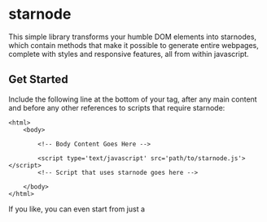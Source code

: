 # starnode

This simple library transforms your humble DOM elements into starnodes, which contain methods that make it possible to generate entire webpages, complete with styles and responsive features, all from within javascript.

## Get Started

Include the following line at the bottom of your <body> tag, after any main content and before any other references to scripts that require starnode:

```
<html>
	<body>

		<!-- Body Content Goes Here -->

		<script type='text/javascript' src='path/to/starnode.js'></script>
		<!-- Script that uses starnode goes here -->

	</body>
</html>
```

If you like, you can even start from just a <script> tag by calling:

```javascript
new starnode().init();

setTimeout(function() {

	// ...

}, 0);
```

This will generate a new document element along with empty <head> and <body> tags. Any code that runs immediately afterwards must be placed inside a timeout funcnction as the page loads asynchronously.

Warning: use with caution. This feature is experimental and only appears to work in Chrome.

## Usage

### starnodes

This library defines the starnode object, which aims to build upon the functionality of a regular DOM element. Each starnode can be bound to a real DOM node, which is accessible through starnode.node, allowing you to keep using all of the traditional node operations. However, the starnode object contains additional functions for adding, modifying and deleting DOM elements that traditional nodes do not have, as well a few useful jQuery-style methods for searching and traversing them, among other things.

### Creating starnodes from existing nodes

Any existing element can be turned into a starnode by passing it as an argument into a new starnode object:

```javascript
var myStarnode = new starnode({DOM element});
```

It can be useful to create starnodes from the document and body elements, as they can be used as roots to access all other nodes:

```javascript
var doc = new starnode({document});
	body = new starnode({document.body});
```

Use the starnode.get() function with one of the root elements to select a specific node using a query:

```javascript
var title = body.get('h1#title');
```

### Adding and inserting starnodes

You can add children to any starnode using starnode.add() as follows:

```javascript
var nav = body.add({elem: 'nav', text: 'this is a navbar', attr: {id 'navbar'}}); // returns a starnode object
	container = body.add({elem: 'div', text: 'This is a container', attr: {class: 'container'}});
	footer = body.add({elem: 'footer', text: 'this is a footer', attr: {id: 'footer'}});

container.add({elem: 'p', text: 'Here is some extra content for our container.'});
```



